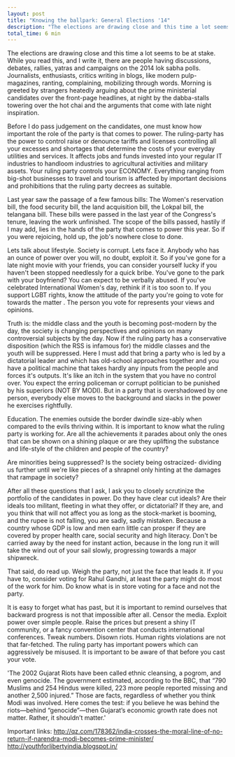 ```yaml
---
layout: post
title: "Knowing the ballpark: General Elections '14"
description: "The elections are drawing close and this time a lot seems to be at stake. While you read this, and I write it, there are people having discussions, debates, rallies, yatras and campaigns on the 2014 lok sabha polls. Journalists, enthusiasts, critics writing in blogs, like modern pulp-magazines, ranting, complaining, mobilizing through words. Here are a few of mine..."
total_time: 6 min
---
```

The elections are drawing close and this time a lot seems to be at stake. While you read this, and I write it, there are people having discussions, debates, rallies, yatras and campaigns on the 2014 lok sabha polls. Journalists, enthusiasts, critics writing in blogs, like modern pulp-magazines, ranting, complaining, mobilizing through words. Morning is greeted by strangers heatedly arguing about the prime ministerial candidates over the front-page headlines, at night by the dabba-stalls towering over the hot chai and the arguments that come with late night inspiration.

Before I do pass judgement on the candidates, one must know how important the role of the party is that comes to power. The ruling-party has the power to control raise or denounce tariffs and licenses controlling all your excesses and shortages that determine the costs of your everyday utilities and services. It affects jobs and funds invested into your regular IT industries to handloom industries to agricultural activities and military assets. Your ruling party controls your ECONOMY. Everything ranging from big-shot businesses to travel and tourism is affected by important decisions and prohibitions that the ruling party decrees as suitable.

Last year saw the passage of a few famous bills: The Women's reservation bill, the food security bill, the land acquisition bill, the Lokpal bill, the telangana bill. These bills were passed in the last year of the Congress's tenure, leaving the work unfinished. The scope of the bills passed, hastily if I may add, lies in the hands of the party that comes to power this year. So if you were rejoicing, hold up, the job's nowhere close to done.

Lets talk about lifestyle. Society is corrupt. Lets face it. Anybody who has an ounce of power over you will, no doubt, exploit it. So if you've gone for a late night movie with your friends, you can consider yourself lucky if you haven't been stopped needlessly for a quick bribe. You've gone to the park with your boyfriend? You can expect to be verbally abused. If you've celebrated International Women's day, rethink if it is too soon to. If you support LGBT rights, know the attitude of the party you're going to vote for towards the matter . The person you vote for represents your views and opinions.

Truth is: the middle class and the youth is becoming post-modern by the day, the society is changing perspectives and opinions on many controversial subjects by the day. Now if the ruling party has a conservative disposition (which the RSS is infamous for) the middle classes and the youth will be suppressed. Here I must add that bring a party who is led by a dictatorial leader and which has old-school approaches together and you have a political machine that takes hardly any inputs from the people and forces it's outputs. It's like an itch in the system that you have no control over. You expect the erring policeman or corrupt politician to be punished by his superiors (NOT BY MODI). But in a party that is overshadowed by one person, everybody else moves to the background and slacks in the power he exercises rightfully.

Education. The enemies outside the border dwindle size-ably when compared to the evils thriving within. It is important to know what the ruling party is working for. Are all the achievements it parades about only the ones that can be shown on a shining plaque or are they uplifting the substance and life-style of the children and people of the country?

Are minorities being suppressed? Is the society being ostracized- dividing us further until we're like pieces of a shrapnel only hinting at the damages that rampage in society?

After all these questions that I ask, I ask you to closely scrutinize the portfolio of the candidates in power. Do they have clear cut ideals? Are their ideals too militant, fleeting in what they offer, or dictatorial? If they are, and you think that will not affect you as long as the stock-market is booming, and the rupee is not falling, you are sadly, sadly mistaken. Because a country whose GDP is low and men earn little can prosper if they are covered by proper health care, social security and high literacy. Don't be carried away by the need for instant action, because in the long run it will take the wind out of your sail slowly, progressing towards a major shipwreck.

That said, do read up. Weigh the party, not just the face that leads it. If you have to, consider voting for Rahul Gandhi, at least the party might do most of the work for him. Do know what is in store voting for a face and not the party.

It is easy to forget what has past, but it is important to remind ourselves that backward progress is not that impossible after all. Censor the media. Exploit power over simple people. Raise the prices but present a shiny IT community, or a fancy convention center that conducts international conferences. Tweak numbers. Disown riots. Human rights violations are not that far-fetched. The ruling party has important powers which can aggressively be misused. It is important to be aware of that before you cast your vote.

'The 2002 Gujarat Riots have been called ethnic cleansing, a pogrom, and even genocide. The government estimated, according to the BBC, that “790 Muslims and 254 Hindus were killed, 223 more people reported missing and another 2,500 injured.” Those are facts, regardless of whether you think Modi was involved. Here comes the test: if you believe he was behind the riots—behind “genocide”—then Gujarat’s economic growth rate does not matter. Rather, it shouldn’t matter.'

Important links:
http://qz.com/178362/india-crosses-the-moral-line-of-no-return-if-narendra-modi-becomes-prime-minister/
http://youthforlibertyindia.blogspot.in/
